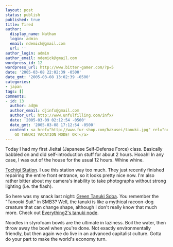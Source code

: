 ```yaml
---
layout: post
status: publish
published: true
title: Tired
author:
  display_name: Nathan
  login: admin
  email: ndemick@gmail.com
  url: ''
author_login: admin
author_email: ndemick@gmail.com
wordpress_id: 12
wordpress_url: http://www.bitter-gamer.com/?p=5
date: '2005-03-08 22:02:39 -0500'
date_gmt: '2005-03-08 13:02:39 -0500'
categories:
- japan
tags: []
comments:
- id: 13
  author: ad@m
  author_email: djinfx@gmail.com
  author_url: http://www.unfulfilling.com/infx/
  date: '2005-03-09 02:12:54 -0500'
  date_gmt: '2005-03-08 17:12:54 -0500'
  content: <a href="http://www.fur-shop.com/hakusei/tanuki.jpg" rel="nofollow">GO
    GO TANUKI VACATION MODE! OK!</a>
---
```

Today I had my first Jieitai (Japanese Self-Defense Force) class. Basically 
babbled on and did self-introduction stuff for about 2 hours. Hooah! In any 
case, I was out of the house for the usual 12 hours. Whine whine.

[Tochigi Station](/images/more_japan/tochigi_eki.jpg). I use this station way 
too much. They just recently finished repairing the entire front entrance, so it 
looks pretty nice now. I'm also rather bitter about my camera's inability to 
take photographs without strong lighting (i.e. the flash).

So here was my snack last night: 
[Green Tanuki Soba](/images/more_japan/tanuki_soba.jpg). You remember the 
"Tanooki Suit" in SMB3? Well, the tanuki is like a mythical racoon-dog creature 
that can change shape, although I don't really know that much more. Check out 
[Everything2's tanuki node](http://everything2.com/?node=tanuki).

Noodles in styrofoam bowls are the ultimate in laziness. Boil the water, then 
throw away the bowl when you're done. Not exactly environmentally friendly, but 
then again we do live in an advanced capitalist culture. Gotta do your part to 
make the world's economy turn.
